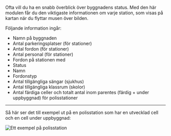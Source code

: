 Ofta vill du ha en snabb överblick över byggnadens status.
Med den här modulen får du den viktigaste informationen om varje station, som visas på kartan när du flyttar musen över bilden.

Följande information ingår:
* Namn på byggnaden
* Antal parkeringsplatser (för stationer)
* Antal fordon (för stationer)
* Antal personal (för stationer)
* Fordon på stationen med
* Status
* Namn
* Fordonstyp
* Antal tillgängliga sängar (sjukhus)
* Antal tillgängliga klassrum (skolor)
* Antal färdiga celler och totalt antal inom parentes (färdig + under uppbyggnad) för polisstationer													

***

Så här ser det till exempel ut på en polisstation som har en utvecklad cell och en cell under uppbyggnad:

![Ett exempel på polisstation](polizei.png)